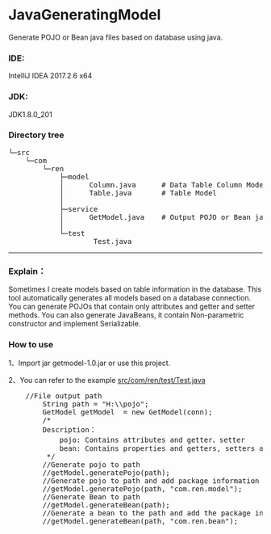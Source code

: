 # JavaGeneratingModel
Generate POJO or Bean java files based on database using java.

### IDE: 
IntelliJ IDEA 2017.2.6 x64

### JDK: 
JDK1.8.0_201

### Directory tree

<pre>
└─src
    └─com
        └─ren
            ├─model
            │      Column.java      # Data Table Column Model
            │      Table.java       # Table Model
            │      
            ├─service
            │      GetModel.java    # Output POJO or Bean java files based on database connections
            │      
            └─test
                    Test.java
</pre>

---

### Explain：
Sometimes I create models based on table information in the database. This tool automatically generates all models based on a database connection. You can generate POJOs that contain only attributes and getter and setter methods. You can also generate JavaBeans, it contain Non-parametric constructor and implement Serializable.

### How to use

1、Import jar getmodel-1.0.jar or use this project.

2、You can refer to the example <a href="https://github.com/Renhongqiang/JavaGeneratingModel/blob/master/src/com/ren/test/Test.java">src/com/ren/test/Test.java</a>

<pre>
	//File output path
       	String path = "H:\\pojo";
        GetModel getModel  = new GetModel(conn);
        /*
        Description：
            pojo: Contains attributes and getter、setter
            bean: Contains properties and getters, setters and no-argument constructors, and implements the Serializable interface
         */
        //Generate pojo to path
        //getModel.generatePojo(path);
        //Generate pojo to path and add package information "package com.ren.model" in pojo
        //getModel.generatePojo(path, "com.ren.model");
        //Generate Bean to path
        //getModel.generateBean(path);
        //Generate a bean to the path and add the package information "package com.ren.bean" to the bean.
        //getModel.generateBean(path, "com.ren.bean");
</pre>




